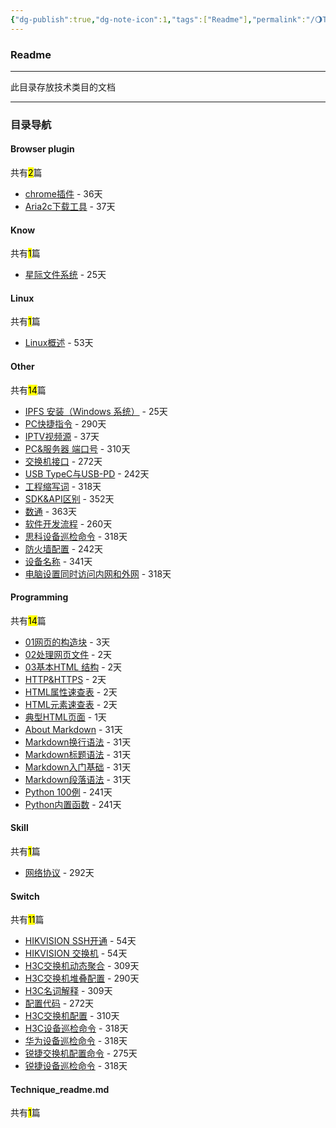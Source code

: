 ```yaml
---
{"dg-publish":true,"dg-note-icon":1,"tags":["Readme"],"permalink":"/🌖Technique_技术/Technique_readme/","dgPassFrontmatter":true,"noteIcon":1,"created":"2024-08-24T23:09:54.570+08:00","updated":"2024-09-18T23:05:33.699+08:00"}
---
```


### Readme
--- 
此目录存放技术类目的文档
***
### 目录导航
<p><span><h4 data-heading="Browser plugin" dir="auto">Browser plugin</h4></span></p><p><span>共有<mark>2</mark>篇</span></p><div><ul class="dataview list-view-ul"><li><span><a data-tooltip-position="top" aria-label="🌖Technique_技术/Browser plugin/chrome插件.md" data-href="🌖Technique_技术/Browser plugin/chrome插件.md" href="🌖Technique_技术/Browser plugin/chrome插件.md" class="internal-link" target="_blank" rel="noopener">chrome插件</a> - 36天</span></li><li><span><a data-tooltip-position="top" aria-label="🌖Technique_技术/Browser plugin/Aria2c下载工具.md" data-href="🌖Technique_技术/Browser plugin/Aria2c下载工具.md" href="🌖Technique_技术/Browser plugin/Aria2c下载工具.md" class="internal-link" target="_blank" rel="noopener">Aria2c下载工具</a> - 37天</span></li></ul></div><p><span><h4 data-heading="Know" dir="auto">Know</h4></span></p><p><span>共有<mark>1</mark>篇</span></p><div><ul class="dataview list-view-ul"><li><span><a data-tooltip-position="top" aria-label="🌖Technique_技术/Know/星际文件系统.md" data-href="🌖Technique_技术/Know/星际文件系统.md" href="🌖Technique_技术/Know/星际文件系统.md" class="internal-link" target="_blank" rel="noopener">星际文件系统</a> - 25天</span></li></ul></div><p><span><h4 data-heading="Linux" dir="auto">Linux</h4></span></p><p><span>共有<mark>1</mark>篇</span></p><div><ul class="dataview list-view-ul"><li><span><a data-tooltip-position="top" aria-label="🌖Technique_技术/Linux/Linux概述.md" data-href="🌖Technique_技术/Linux/Linux概述.md" href="🌖Technique_技术/Linux/Linux概述.md" class="internal-link" target="_blank" rel="noopener">Linux概述</a> - 53天</span></li></ul></div><p><span><h4 data-heading="Other" dir="auto">Other</h4></span></p><p><span>共有<mark>14</mark>篇</span></p><div><ul class="dataview list-view-ul"><li><span><a data-tooltip-position="top" aria-label="🌖Technique_技术/Other/IPFS 安装（Windows 系统）.md" data-href="🌖Technique_技术/Other/IPFS 安装（Windows 系统）.md" href="🌖Technique_技术/Other/IPFS 安装（Windows 系统）.md" class="internal-link" target="_blank" rel="noopener">IPFS 安装（Windows 系统）</a> - 25天</span></li><li><span><a data-tooltip-position="top" aria-label="🌖Technique_技术/Other/PC快捷指令.md" data-href="🌖Technique_技术/Other/PC快捷指令.md" href="🌖Technique_技术/Other/PC快捷指令.md" class="internal-link" target="_blank" rel="noopener">PC快捷指令</a> - 290天</span></li><li><span><a data-tooltip-position="top" aria-label="🌖Technique_技术/Other/IPTV视频源.md" data-href="🌖Technique_技术/Other/IPTV视频源.md" href="🌖Technique_技术/Other/IPTV视频源.md" class="internal-link" target="_blank" rel="noopener">IPTV视频源</a> - 37天</span></li><li><span><a data-tooltip-position="top" aria-label="🌖Technique_技术/Other/PC&amp;服务器 端口号.md" data-href="🌖Technique_技术/Other/PC&amp;服务器 端口号.md" href="🌖Technique_技术/Other/PC&amp;服务器 端口号.md" class="internal-link" target="_blank" rel="noopener">PC&amp;服务器 端口号</a> - 310天</span></li><li><span><a data-tooltip-position="top" aria-label="🌖Technique_技术/Other/交换机接口.md" data-href="🌖Technique_技术/Other/交换机接口.md" href="🌖Technique_技术/Other/交换机接口.md" class="internal-link" target="_blank" rel="noopener">交换机接口</a> - 272天</span></li><li><span><a data-tooltip-position="top" aria-label="🌖Technique_技术/Other/USB TypeC与USB-PD.md" data-href="🌖Technique_技术/Other/USB TypeC与USB-PD.md" href="🌖Technique_技术/Other/USB TypeC与USB-PD.md" class="internal-link" target="_blank" rel="noopener">USB TypeC与USB-PD</a> - 242天</span></li><li><span><a data-tooltip-position="top" aria-label="🌖Technique_技术/Other/工程缩写词.md" data-href="🌖Technique_技术/Other/工程缩写词.md" href="🌖Technique_技术/Other/工程缩写词.md" class="internal-link" target="_blank" rel="noopener">工程缩写词</a> - 318天</span></li><li><span><a data-tooltip-position="top" aria-label="🌖Technique_技术/Other/SDK&amp;API区别.md" data-href="🌖Technique_技术/Other/SDK&amp;API区别.md" href="🌖Technique_技术/Other/SDK&amp;API区别.md" class="internal-link" target="_blank" rel="noopener">SDK&amp;API区别</a> - 352天</span></li><li><span><a data-tooltip-position="top" aria-label="🌖Technique_技术/Other/数通.md" data-href="🌖Technique_技术/Other/数通.md" href="🌖Technique_技术/Other/数通.md" class="internal-link" target="_blank" rel="noopener">数通</a> - 363天</span></li><li><span><a data-tooltip-position="top" aria-label="🌖Technique_技术/Other/软件开发流程.md" data-href="🌖Technique_技术/Other/软件开发流程.md" href="🌖Technique_技术/Other/软件开发流程.md" class="internal-link" target="_blank" rel="noopener">软件开发流程</a> - 260天</span></li><li><span><a data-tooltip-position="top" aria-label="🌖Technique_技术/Other/思科设备巡检命令.md" data-href="🌖Technique_技术/Other/思科设备巡检命令.md" href="🌖Technique_技术/Other/思科设备巡检命令.md" class="internal-link" target="_blank" rel="noopener">思科设备巡检命令</a> - 318天</span></li><li><span><a data-tooltip-position="top" aria-label="🌖Technique_技术/Other/防火墙配置.md" data-href="🌖Technique_技术/Other/防火墙配置.md" href="🌖Technique_技术/Other/防火墙配置.md" class="internal-link" target="_blank" rel="noopener">防火墙配置</a> - 242天</span></li><li><span><a data-tooltip-position="top" aria-label="🌖Technique_技术/Other/设备名称.md" data-href="🌖Technique_技术/Other/设备名称.md" href="🌖Technique_技术/Other/设备名称.md" class="internal-link" target="_blank" rel="noopener">设备名称</a> - 341天</span></li><li><span><a data-tooltip-position="top" aria-label="🌖Technique_技术/Other/电脑设置同时访问内网和外网.md" data-href="🌖Technique_技术/Other/电脑设置同时访问内网和外网.md" href="🌖Technique_技术/Other/电脑设置同时访问内网和外网.md" class="internal-link" target="_blank" rel="noopener">电脑设置同时访问内网和外网</a> - 318天</span></li></ul></div><p><span><h4 data-heading="Programming" dir="auto">Programming</h4></span></p><p><span>共有<mark>14</mark>篇</span></p><div><ul class="dataview list-view-ul"><li><span><a data-tooltip-position="top" aria-label="🌖Technique_技术/Programming/HTML/01网页的构造块.md" data-href="🌖Technique_技术/Programming/HTML/01网页的构造块.md" href="🌖Technique_技术/Programming/HTML/01网页的构造块.md" class="internal-link" target="_blank" rel="noopener">01网页的构造块</a> - 3天</span></li><li><span><a data-tooltip-position="top" aria-label="🌖Technique_技术/Programming/HTML/02处理网页文件.md" data-href="🌖Technique_技术/Programming/HTML/02处理网页文件.md" href="🌖Technique_技术/Programming/HTML/02处理网页文件.md" class="internal-link" target="_blank" rel="noopener">02处理网页文件</a> - 2天</span></li><li><span><a data-tooltip-position="top" aria-label="🌖Technique_技术/Programming/HTML/03基本HTML 结构.md" data-href="🌖Technique_技术/Programming/HTML/03基本HTML 结构.md" href="🌖Technique_技术/Programming/HTML/03基本HTML 结构.md" class="internal-link" target="_blank" rel="noopener">03基本HTML 结构</a> - 2天</span></li><li><span><a data-tooltip-position="top" aria-label="🌖Technique_技术/Programming/HTML/HTTP&amp;HTTPS.md" data-href="🌖Technique_技术/Programming/HTML/HTTP&amp;HTTPS.md" href="🌖Technique_技术/Programming/HTML/HTTP&amp;HTTPS.md" class="internal-link" target="_blank" rel="noopener">HTTP&amp;HTTPS</a> - 2天</span></li><li><span><a data-tooltip-position="top" aria-label="🌖Technique_技术/Programming/HTML/HTML属性速查表.md" data-href="🌖Technique_技术/Programming/HTML/HTML属性速查表.md" href="🌖Technique_技术/Programming/HTML/HTML属性速查表.md" class="internal-link" target="_blank" rel="noopener">HTML属性速查表</a> - 2天</span></li><li><span><a data-tooltip-position="top" aria-label="🌖Technique_技术/Programming/HTML/HTML元素速查表.md" data-href="🌖Technique_技术/Programming/HTML/HTML元素速查表.md" href="🌖Technique_技术/Programming/HTML/HTML元素速查表.md" class="internal-link" target="_blank" rel="noopener">HTML元素速查表</a> - 2天</span></li><li><span><a data-tooltip-position="top" aria-label="🌖Technique_技术/Programming/HTML/典型HTML页面.md" data-href="🌖Technique_技术/Programming/HTML/典型HTML页面.md" href="🌖Technique_技术/Programming/HTML/典型HTML页面.md" class="internal-link" target="_blank" rel="noopener">典型HTML页面</a> - 1天</span></li><li><span><a data-tooltip-position="top" aria-label="🌖Technique_技术/Programming/Markdown/About Markdown.md" data-href="🌖Technique_技术/Programming/Markdown/About Markdown.md" href="🌖Technique_技术/Programming/Markdown/About Markdown.md" class="internal-link" target="_blank" rel="noopener">About Markdown</a> - 31天</span></li><li><span><a data-tooltip-position="top" aria-label="🌖Technique_技术/Programming/Markdown/Markdown换行语法.md" data-href="🌖Technique_技术/Programming/Markdown/Markdown换行语法.md" href="🌖Technique_技术/Programming/Markdown/Markdown换行语法.md" class="internal-link" target="_blank" rel="noopener">Markdown换行语法</a> - 31天</span></li><li><span><a data-tooltip-position="top" aria-label="🌖Technique_技术/Programming/Markdown/Markdown标题语法.md" data-href="🌖Technique_技术/Programming/Markdown/Markdown标题语法.md" href="🌖Technique_技术/Programming/Markdown/Markdown标题语法.md" class="internal-link" target="_blank" rel="noopener">Markdown标题语法</a> - 31天</span></li><li><span><a data-tooltip-position="top" aria-label="🌖Technique_技术/Programming/Markdown/Markdown入门基础.md" data-href="🌖Technique_技术/Programming/Markdown/Markdown入门基础.md" href="🌖Technique_技术/Programming/Markdown/Markdown入门基础.md" class="internal-link" target="_blank" rel="noopener">Markdown入门基础</a> - 31天</span></li><li><span><a data-tooltip-position="top" aria-label="🌖Technique_技术/Programming/Markdown/Markdown段落语法.md" data-href="🌖Technique_技术/Programming/Markdown/Markdown段落语法.md" href="🌖Technique_技术/Programming/Markdown/Markdown段落语法.md" class="internal-link" target="_blank" rel="noopener">Markdown段落语法</a> - 31天</span></li><li><span><a data-tooltip-position="top" aria-label="🌖Technique_技术/Programming/Python/Python 100例.md" data-href="🌖Technique_技术/Programming/Python/Python 100例.md" href="🌖Technique_技术/Programming/Python/Python 100例.md" class="internal-link" target="_blank" rel="noopener">Python 100例</a> - 241天</span></li><li><span><a data-tooltip-position="top" aria-label="🌖Technique_技术/Programming/Python/Python内置函数.md" data-href="🌖Technique_技术/Programming/Python/Python内置函数.md" href="🌖Technique_技术/Programming/Python/Python内置函数.md" class="internal-link" target="_blank" rel="noopener">Python内置函数</a> - 241天</span></li></ul></div><p><span><h4 data-heading="Skill" dir="auto">Skill</h4></span></p><p><span>共有<mark>1</mark>篇</span></p><div><ul class="dataview list-view-ul"><li><span><a data-tooltip-position="top" aria-label="🌖Technique_技术/Skill/网络协议.md" data-href="🌖Technique_技术/Skill/网络协议.md" href="🌖Technique_技术/Skill/网络协议.md" class="internal-link" target="_blank" rel="noopener">网络协议</a> - 292天</span></li></ul></div><p><span><h4 data-heading="Switch" dir="auto">Switch</h4></span></p><p><span>共有<mark>11</mark>篇</span></p><div><ul class="dataview list-view-ul"><li><span><a data-tooltip-position="top" aria-label="🌖Technique_技术/Switch/HIKVISION/HIKVISION SSH开通.md" data-href="🌖Technique_技术/Switch/HIKVISION/HIKVISION SSH开通.md" href="🌖Technique_技术/Switch/HIKVISION/HIKVISION SSH开通.md" class="internal-link" target="_blank" rel="noopener">HIKVISION SSH开通</a> - 54天</span></li><li><span><a data-tooltip-position="top" aria-label="🌖Technique_技术/Switch/HIKVISION/HIKVISION 交换机.md" data-href="🌖Technique_技术/Switch/HIKVISION/HIKVISION 交换机.md" href="🌖Technique_技术/Switch/HIKVISION/HIKVISION 交换机.md" class="internal-link" target="_blank" rel="noopener">HIKVISION 交换机</a> - 54天</span></li><li><span><a data-tooltip-position="top" aria-label="🌖Technique_技术/Switch/H3C/H3C交换机动态聚合.md" data-href="🌖Technique_技术/Switch/H3C/H3C交换机动态聚合.md" href="🌖Technique_技术/Switch/H3C/H3C交换机动态聚合.md" class="internal-link" target="_blank" rel="noopener">H3C交换机动态聚合</a> - 309天</span></li><li><span><a data-tooltip-position="top" aria-label="🌖Technique_技术/Switch/H3C/H3C交换机堆叠配置.md" data-href="🌖Technique_技术/Switch/H3C/H3C交换机堆叠配置.md" href="🌖Technique_技术/Switch/H3C/H3C交换机堆叠配置.md" class="internal-link" target="_blank" rel="noopener">H3C交换机堆叠配置</a> - 290天</span></li><li><span><a data-tooltip-position="top" aria-label="🌖Technique_技术/Switch/H3C/H3C名词解释.md" data-href="🌖Technique_技术/Switch/H3C/H3C名词解释.md" href="🌖Technique_技术/Switch/H3C/H3C名词解释.md" class="internal-link" target="_blank" rel="noopener">H3C名词解释</a> - 309天</span></li><li><span><a data-tooltip-position="top" aria-label="🌖Technique_技术/Switch/H3C/配置代码.md" data-href="🌖Technique_技术/Switch/H3C/配置代码.md" href="🌖Technique_技术/Switch/H3C/配置代码.md" class="internal-link" target="_blank" rel="noopener">配置代码</a> - 272天</span></li><li><span><a data-tooltip-position="top" aria-label="🌖Technique_技术/Switch/H3C/H3C交换机配置.md" data-href="🌖Technique_技术/Switch/H3C/H3C交换机配置.md" href="🌖Technique_技术/Switch/H3C/H3C交换机配置.md" class="internal-link" target="_blank" rel="noopener">H3C交换机配置</a> - 310天</span></li><li><span><a data-tooltip-position="top" aria-label="🌖Technique_技术/Switch/H3C/H3C设备巡检命令.md" data-href="🌖Technique_技术/Switch/H3C/H3C设备巡检命令.md" href="🌖Technique_技术/Switch/H3C/H3C设备巡检命令.md" class="internal-link" target="_blank" rel="noopener">H3C设备巡检命令</a> - 318天</span></li><li><span><a data-tooltip-position="top" aria-label="🌖Technique_技术/Switch/HAWEI/华为设备巡检命令.md" data-href="🌖Technique_技术/Switch/HAWEI/华为设备巡检命令.md" href="🌖Technique_技术/Switch/HAWEI/华为设备巡检命令.md" class="internal-link" target="_blank" rel="noopener">华为设备巡检命令</a> - 318天</span></li><li><span><a data-tooltip-position="top" aria-label="🌖Technique_技术/Switch/RUIJIE/锐捷交换机配置命令.md" data-href="🌖Technique_技术/Switch/RUIJIE/锐捷交换机配置命令.md" href="🌖Technique_技术/Switch/RUIJIE/锐捷交换机配置命令.md" class="internal-link" target="_blank" rel="noopener">锐捷交换机配置命令</a> - 275天</span></li><li><span><a data-tooltip-position="top" aria-label="🌖Technique_技术/Switch/RUIJIE/锐捷设备巡检命令.md" data-href="🌖Technique_技术/Switch/RUIJIE/锐捷设备巡检命令.md" href="🌖Technique_技术/Switch/RUIJIE/锐捷设备巡检命令.md" class="internal-link" target="_blank" rel="noopener">锐捷设备巡检命令</a> - 318天</span></li></ul></div><p><span><h4 data-heading="Technique_readme.md" dir="auto">Technique_readme.md</h4></span></p><p><span>共有<mark>1</mark>篇</span></p><div><ul class="dataview list-view-ul"></ul></div>
